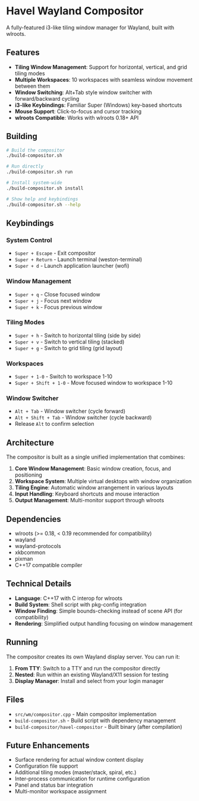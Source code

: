# Havel Wayland Compositor

A fully-featured i3-like tiling window manager for Wayland, built with wlroots.

## Features

- **Tiling Window Management**: Support for horizontal, vertical, and grid tiling modes
- **Multiple Workspaces**: 10 workspaces with seamless window movement between them
- **Window Switching**: Alt+Tab style window switcher with forward/backward cycling
- **i3-like Keybindings**: Familiar Super (Windows) key-based shortcuts
- **Mouse Support**: Click-to-focus and cursor tracking
- **wlroots Compatible**: Works with wlroots 0.18+ API

## Building

```bash
# Build the compositor
./build-compositor.sh

# Run directly
./build-compositor.sh run

# Install system-wide
./build-compositor.sh install

# Show help and keybindings
./build-compositor.sh --help
```

## Keybindings

### System Control
- `Super + Escape` - Exit compositor
- `Super + Return` - Launch terminal (weston-terminal)
- `Super + d` - Launch application launcher (wofi)

### Window Management
- `Super + q` - Close focused window
- `Super + j` - Focus next window
- `Super + k` - Focus previous window

### Tiling Modes
- `Super + h` - Switch to horizontal tiling (side by side)
- `Super + v` - Switch to vertical tiling (stacked)
- `Super + g` - Switch to grid tiling (grid layout)

### Workspaces
- `Super + 1-0` - Switch to workspace 1-10
- `Super + Shift + 1-0` - Move focused window to workspace 1-10

### Window Switcher
- `Alt + Tab` - Window switcher (cycle forward)
- `Alt + Shift + Tab` - Window switcher (cycle backward)
- Release `Alt` to confirm selection

## Architecture

The compositor is built as a single unified implementation that combines:

1. **Core Window Management**: Basic window creation, focus, and positioning
2. **Workspace System**: Multiple virtual desktops with window organization
3. **Tiling Engine**: Automatic window arrangement in various layouts
4. **Input Handling**: Keyboard shortcuts and mouse interaction
5. **Output Management**: Multi-monitor support through wlroots

## Dependencies

- wlroots (>= 0.18, < 0.19 recommended for compatibility)
- wayland
- wayland-protocols
- xkbcommon
- pixman
- C++17 compatible compiler

## Technical Details

- **Language**: C++17 with C interop for wlroots
- **Build System**: Shell script with pkg-config integration
- **Window Finding**: Simple bounds-checking instead of scene API (for compatibility)
- **Rendering**: Simplified output handling focusing on window management

## Running

The compositor creates its own Wayland display server. You can run it:

1. **From TTY**: Switch to a TTY and run the compositor directly
2. **Nested**: Run within an existing Wayland/X11 session for testing
3. **Display Manager**: Install and select from your login manager

## Files

- `src/wm/compositor.cpp` - Main compositor implementation
- `build-compositor.sh` - Build script with dependency management
- `build-compositor/havel-compositor` - Built binary (after compilation)

## Future Enhancements

- Surface rendering for actual window content display
- Configuration file support
- Additional tiling modes (master/stack, spiral, etc.)
- Inter-process communication for runtime configuration
- Panel and status bar integration
- Multi-monitor workspace assignment
